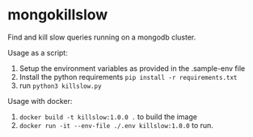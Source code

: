 # mongokillslow
Find and kill slow queries running on a mongodb cluster.

Usage as a script:

1. Setup the environment variables as provided in the .sample-env file
2. Install the python requirements `pip install -r requirements.txt`
3. run `python3 killslow.py`

Usage with docker:

1. `docker build -t killslow:1.0.0 .` to build the image
2. `docker run -it --env-file ./.env killslow:1.0.0` to run.

